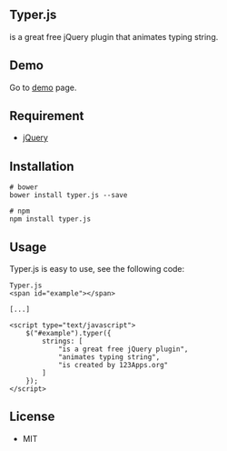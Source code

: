 ## Typer.js
is a great free jQuery plugin that animates typing string.

## Demo
Go to [demo](http://123apps.org/typer.js) page.

## Requirement
* [jQuery](https://jquery.com/)

## Installation
```
# bower
bower install typer.js --save

# npm
npm install typer.js
```

## Usage
Typer.js is easy to use, see the following code:
```
Typer.js 
<span id="example"></span>

[...]

<script type="text/javascript">
	$("#example").typer({
		strings: [
			"is a great free jQuery plugin",
			"animates typing string",
			"is created by 123Apps.org"
		]
	});
</script>
```

## License
* MIT